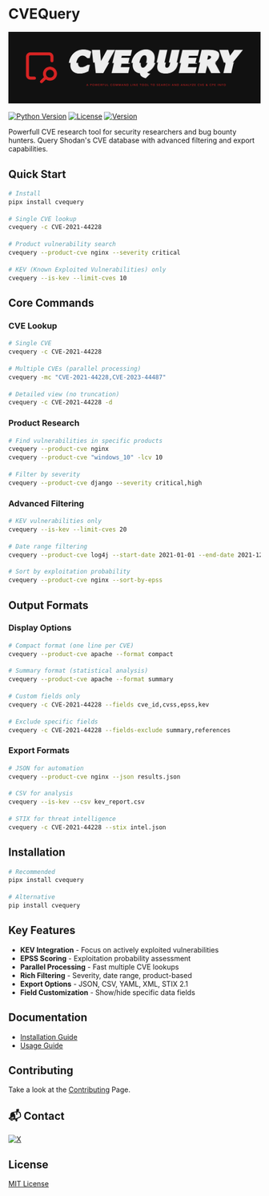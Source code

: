# CVEQuery
![cvequery](https://raw.githubusercontent.com/n3th4ck3rx/cvequery/main/static/cvequery.png)

[![Python Version](https://img.shields.io/badge/python-3.8%2B-blue.svg)](https://www.python.org/downloads/)
[![License](https://img.shields.io/badge/license-MIT-green.svg)](LICENSE)
[![Version](https://img.shields.io/badge/version-1.0.6-orange.svg)](https://pypi.org/project/cvequery/)

Powerfull CVE research tool for security researchers and bug bounty hunters. Query Shodan's CVE database with advanced filtering and export capabilities.

## Quick Start

```bash
# Install
pipx install cvequery

# Single CVE lookup
cvequery -c CVE-2021-44228

# Product vulnerability search
cvequery --product-cve nginx --severity critical

# KEV (Known Exploited Vulnerabilities) only
cvequery --is-kev --limit-cves 10
```

## Core Commands

### CVE Lookup
```bash
# Single CVE
cvequery -c CVE-2021-44228

# Multiple CVEs (parallel processing)
cvequery -mc "CVE-2021-44228,CVE-2023-44487"

# Detailed view (no truncation)
cvequery -c CVE-2021-44228 -d
```

### Product Research
```bash
# Find vulnerabilities in specific products
cvequery --product-cve nginx
cvequery --product-cve "windows_10" -lcv 10

# Filter by severity
cvequery --product-cve django --severity critical,high
```

### Advanced Filtering
```bash
# KEV vulnerabilities only
cvequery --is-kev --limit-cves 20

# Date range filtering
cvequery --product-cve log4j --start-date 2021-01-01 --end-date 2021-12-31

# Sort by exploitation probability
cvequery --product-cve nginx --sort-by-epss
```

## Output Formats

### Display Options
```bash
# Compact format (one line per CVE)
cvequery --product-cve apache --format compact

# Summary format (statistical analysis)
cvequery --product-cve apache --format summary

# Custom fields only
cvequery -c CVE-2021-44228 --fields cve_id,cvss,epss,kev

# Exclude specific fields
cvequery -c CVE-2021-44228 --fields-exclude summary,references
```

### Export Formats
```bash
# JSON for automation
cvequery --product-cve nginx --json results.json

# CSV for analysis
cvequery --is-kev --csv kev_report.csv

# STIX for threat intelligence
cvequery -c CVE-2021-44228 --stix intel.json
```

## Installation

```bash
# Recommended
pipx install cvequery

# Alternative
pip install cvequery
```

## Key Features

- **KEV Integration** - Focus on actively exploited vulnerabilities
- **EPSS Scoring** - Exploitation probability assessment  
- **Parallel Processing** - Fast multiple CVE lookups
- **Rich Filtering** - Severity, date range, product-based
- **Export Options** - JSON, CSV, YAML, XML, STIX 2.1
- **Field Customization** - Show/hide specific data fields

## Documentation

- [Installation Guide](https://github.com/n3th4ck3rx/cvequery/blob/main/docs/installation.md)
- [Usage Guide](https://github.com/n3th4ck3rx/cvequery/blob/main/docs/usage.md)

## **Contributing**

 Take a look at the [Contributing](https://github.com/n3th4ck3rx/cvequery/blob/main/CONTRIBUTING.md) Page.

## 📬 Contact

[![X](https://img.shields.io/badge/X-%23000000.svg?style=for-the-badge&logo=X&logoColor=white)](https://x.com/n3th4ck3rx) 

## License

[MIT License](https://github.com/n3th4ck3rx/cvequery/blob/main/LICENSE)